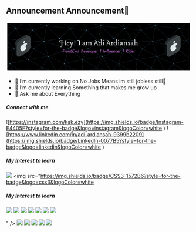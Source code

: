 ## Announcement Announcement👋
![Adi ardiansah](img/github-header-banner.png)

<!--
**Adiardiansah/Adiardiansah** is a ✨ _special_ ✨ repository because its`README.md` (this file) appears on your GitHub profile.

Here are some ideas to get you started:

- 🔭 I’m currently working on ...
- 🌱 I’m currently learning ...
- 👯 I’m looking to collaborate on ...
- 🤔 I’m looking for help with ...
- 💬 Ask me about ...
- 📫 How to reach me: ...
- 😄 Pronouns: ...
- ⚡ Fun fact: ...
-->

- 🔭 I’m currently working on No Jobs Means im still jobless still🤣
- 🌱 I’m currently learning Something that makes me grow up
- 💬 Ask me about Everything

##### Connect with me

![https://instagram.com/kak.ezy](https://img.shields.io/badge/Instagram-E4405F?style=for-the-badge&logo=instagram&logoColor=white
) ![https://www.linkedin.com/in/adi-ardiansah-9399b2209](https://img.shields.io/badge/LinkedIn-0077B5?style=for-the-badge&logo=linkedin&logoColor=white
)

##### My Interest to learn 
<img src="https://img.shields.io/badge/HTML5-E34F26?style=for-the-badge&logo=html5&logoColor=white
" /> <img src="https://img.shields.io/badge/CSS3-1572B6?style=for-the-badge&logo=css3&logoColor=white

##### My Interest to learn 
<img src="https://img.shields.io/badge/HTML5-E34F26?style=for-the-badge&logo=html5&logoColor=white
" /> <img src="https://img.shields.io/badge/CSS3-1572B6?style=for-the-badge&logo=css3&logoColor=white
" /> <img src="https://img.shields.io/badge/JavaScript-323330?style=for-the-badge&logo=javascript&logoColor=F7DF1E
" /> <img src="https://img.shields.io/badge/Kotlin-B125EA?style=for-the-badge&logo=kotlin&logoColor=white
" />
<img src="https://img.shields.io/badge/metasploit-2596CD?style=for-the-badge&logo=metasploit&logoColor=white
" /> <img src="https://img.shields.io/badge/Wireshark-1679A7?style=for-the-badge&logo=Wireshark&logoColor=white
" /> <img src="https://img.shields.io/badge/burpsuite-FF6633?style=for-the-badge&logo=burpsuite&logoColor=white
" />

" /> <img src="https://img.shields.io/badge/JavaScript-323330?style=for-the-badge&logo=javascript&logoColor=F7DF1E
" /> <img src="https://img.shields.io/badge/Kotlin-B125EA?style=for-the-badge&logo=kotlin&logoColor=white
" />
<img src="https://img.shields.io/badge/metasploit-2596CD?style=for-the-badge&logo=metasploit&logoColor=white
" /> <img src="https://img.shields.io/badge/Wireshark-1679A7?style=for-the-badge&logo=Wireshark&logoColor=white
" /> <img src="https://img.shields.io/badge/burpsuite-FF6633?style=for-the-badge&logo=burpsuite&logoColor=white
" />



